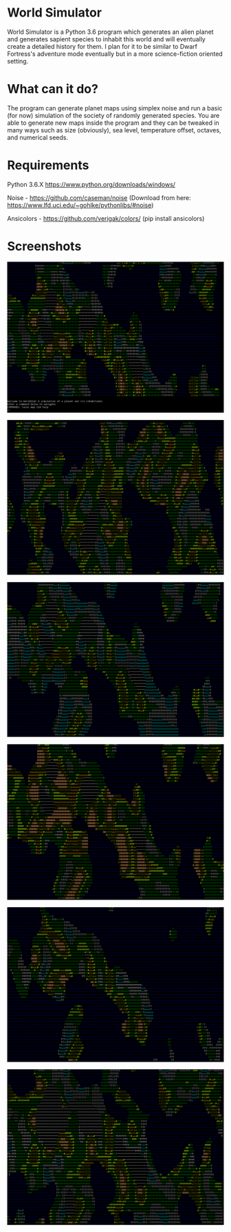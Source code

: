 # World Simulator
World Simulator is a Python 3.6 program which generates an alien planet and generates sapient species to inhabit this world and will eventually create a detailed history for them.  I plan for it to be similar to Dwarf Fortress's adventure mode eventually but in a more science-fiction oriented setting.

# What can it do?
The program can generate planet maps using simplex noise and run a basic (for now) simulation of the society of randomly generated species.  You are able to generate new maps inside the program and they can be tweaked in many ways such as size (obviously), sea level, temperature offset, octaves, and numerical seeds.

# Requirements
Python 3.6.X https://www.python.org/downloads/windows/

Noise - https://github.com/caseman/noise (Download from here: https://www.lfd.uci.edu/~gohlke/pythonlibs/#noise)

Ansicolors - https://github.com/verigak/colors/ (pip install ansicolors)


# Screenshots
![A sample of a randomly generated planet](/Screenshots/Screenshot01.png?raw=true "A sample planet") 

![Another sample planet](/Screenshots/Screenshot06.png?raw=true "Another sample planet") 

![The same planet, but colder](/Screenshots/Screenshot02.png?raw=true "The first planet, but colder")

![The same planet, but much hotter](/Screenshots/Screenshot03.png?raw=true "Much hotter")

![Increased water levels](/Screenshots/Screenshot04.png?raw=true "Increased water levels")

![Decreased water levels](/Screenshots/Screenshot05.png?raw=true "Decreased water levels")
